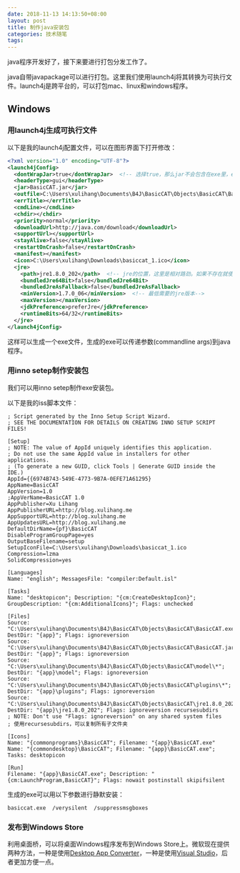 ```yaml
---
date: 2018-11-13 14:13:50+08:00
layout: post
title: 制作java安装包
categories: 技术随笔
tags: 
---
```


java程序开发好了，接下来要进行打包分发工作了。

java自带javapackage可以进行打包。这里我们使用launch4j将其转换为可执行文件。launch4j是跨平台的，可以打包mac、linux和windows程序。

## Windows

### 用launch4j生成可执行文件

以下是我的launch4j配置文件，可以在图形界面下打开修改：

```xml
<?xml version="1.0" encoding="UTF-8"?>
<launch4jConfig>
  <dontWrapJar>true</dontWrapJar>  <!-- 选择true，那么jar不会包含在exe里，exe主要是运行java -jar命令 -->
  <headerType>gui</headerType>
  <jar>BasicCAT.jar</jar>
  <outfile>C:\Users\xulihang\Documents\B4J\BasicCAT\Objects\BasicCAT\BasicCAT.exe</outfile>
  <errTitle></errTitle>
  <cmdLine></cmdLine>
  <chdir></chdir>
  <priority>normal</priority>
  <downloadUrl>http://java.com/download</downloadUrl>
  <supportUrl></supportUrl>
  <stayAlive>false</stayAlive>
  <restartOnCrash>false</restartOnCrash>
  <manifest></manifest>
  <icon>C:\Users\xulihang\Downloads\basiccat_1.ico</icon>
  <jre>
    <path>jre1.8.0_202</path>  <!-- jre的位置，这里是相对路劲。如果不存在就使用系统自带的jre-->
    <bundledJre64Bit>false</bundledJre64Bit>
    <bundledJreAsFallback>false</bundledJreAsFallback>
    <minVersion>1.7.0_06</minVersion>  <!-- 最低需要的jre版本-->
    <maxVersion></maxVersion>
    <jdkPreference>preferJre</jdkPreference>
    <runtimeBits>64/32</runtimeBits>
  </jre>
</launch4jConfig>
```

这样可以生成一个exe文件，生成的exe可以传递参数(commandline args)到java程序。

### 用inno setep制作安装包

我们可以用inno setep制作exe安装包。

以下是我的iss脚本文件：

```
; Script generated by the Inno Setup Script Wizard.
; SEE THE DOCUMENTATION FOR DETAILS ON CREATING INNO SETUP SCRIPT FILES!

[Setup]
; NOTE: The value of AppId uniquely identifies this application.
; Do not use the same AppId value in installers for other applications.
; (To generate a new GUID, click Tools | Generate GUID inside the IDE.)
AppId={{6974B743-549E-4773-9B7A-0EFE71A61295}
AppName=BasicCAT
AppVersion=1.0
;AppVerName=BasicCAT 1.0
AppPublisher=Xu Lihang
AppPublisherURL=http://blog.xulihang.me
AppSupportURL=http://blog.xulihang.me
AppUpdatesURL=http://blog.xulihang.me
DefaultDirName={pf}\BasicCAT
DisableProgramGroupPage=yes
OutputBaseFilename=setup
SetupIconFile=C:\Users\xulihang\Downloads\basiccat_1.ico
Compression=lzma
SolidCompression=yes

[Languages]
Name: "english"; MessagesFile: "compiler:Default.isl"

[Tasks]
Name: "desktopicon"; Description: "{cm:CreateDesktopIcon}"; GroupDescription: "{cm:AdditionalIcons}"; Flags: unchecked

[Files]
Source: "C:\Users\xulihang\Documents\B4J\BasicCAT\Objects\BasicCAT\BasicCAT.exe"; DestDir: "{app}"; Flags: ignoreversion
Source: "C:\Users\xulihang\Documents\B4J\BasicCAT\Objects\BasicCAT\BasicCAT.jar"; DestDir: "{app}"; Flags: ignoreversion
Source: "C:\Users\xulihang\Documents\B4J\BasicCAT\Objects\BasicCAT\model\*"; DestDir: "{app}\model"; Flags: ignoreversion
Source: "C:\Users\xulihang\Documents\B4J\BasicCAT\Objects\BasicCAT\plugins\*"; DestDir: "{app}\plugins"; Flags: ignoreversion
Source: "C:\Users\xulihang\Documents\B4J\BasicCAT\Objects\BasicCAT\jre1.8.0_202\*"; DestDir: "{app}\jre1.8.0_202"; Flags: ignoreversion recursesubdirs
; NOTE: Don't use "Flags: ignoreversion" on any shared system files
; 使用recursesubdirs，可以复制所有子文件夹

[Icons]
Name: "{commonprograms}\BasicCAT"; Filename: "{app}\BasicCAT.exe"
Name: "{commondesktop}\BasicCAT"; Filename: "{app}\BasicCAT.exe"; Tasks: desktopicon

[Run]
Filename: "{app}\BasicCAT.exe"; Description: "{cm:LaunchProgram,BasicCAT}"; Flags: nowait postinstall skipifsilent
```

生成的exe可以用以下参数进行静默安装：

`basiccat.exe  /verysilent  /suppressmsgboxes`

### 发布到Windows Store

利用桌面桥，可以将桌面Windows程序发布到Windows Store上。微软现在提供两种方法，一种是使用[Desktop App Converter](https://docs.microsoft.com/zh-cn/windows/uwp/porting/desktop-to-uwp-run-desktop-app-converter)，一种是使用[Visual Studio](https://docs.microsoft.com/zh-cn/windows/uwp/porting/desktop-to-uwp-packaging-dot-net)，后者更加方便一点。



